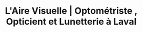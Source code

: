 ---
title: "L'Aire Visuelle | Optométriste , Opticient et Lunetterie à Laval"
titre: "L'aire visuelle vous offre des services d'optométrie et de lunetterie au coeur de Laval"
description: "L'Aire Visuelle vous offre des prix compétitif et un service d'optométrie et de lunetterie imbattable dans la région de Laval"
image: 
i18nlanguage: fr
draft: false
---